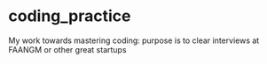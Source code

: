 # coding_practice
My work towards mastering coding: purpose is to clear interviews at FAANGM or other great startups
